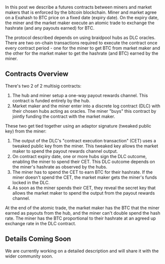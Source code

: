 
In this post we describe a futures contracts between miners and market
makers that is enforced by the bitcoin blockchain. Miner and market
agree on a Exahash to BTC price on a fixed date (expiry date). On the
expiry date, the miner and the market maker execute an atomic trade to
exchange the hashrate (and any payouts earned) for BTC.

The protocol described depends on using braidpool hubs as DLC
oracles. There are two on-chain transactions required to execute the
contract once every contract period - one for the miner to get BTC
from market maker and the other for the market maker to get the
hashrate (and BTC) earned by the miner.

## Contracts Overview

There's two 2 of 2 multisig contracts:

1. The hub and miner setup a one-way payout rewards channel. This
   contract is funded entirely by the hub.
2. Market maker and the miner enter into a discrete log contract (DLC)
   with their chosen hubs acting as oracles. The miner "buys" this
   contract by jointly funding the contract with the market maker.

These two get tied together using an adaptor signature (tweaked public
key) from the miner:

1. The output of the DLC's "contract execution transaction" (CET) uses
   a tweaked public key from the miner. This tweaked key allows the
   market maker to spend the payout rewards channel output.
2. On contract expiry date, one or more hubs sign the DLC outcome,
   enabling the miner to spend their CET. This DLC outcome depends on
   the miner's hashrate as observed by the hubs.
3. The miner has to spend the CET to earn BTC for their hashrate. If
   the miner doesn't spend the CET, the market maker gets the miner's
   funds locked in the DLC.
4. As soon as the miner spends their CET, they reveal the secret key
   that allows the market maker to spend the output from the payout
   rewards channel.
   
At the end of the atomic trade, the market maker has the BTC that the
miner earned as payouts from the hub, and the miner can't double spend
the hash rate. The miner has the BTC proportional to their hashrate at
an agreed up exchange rate in the DLC contract.

## Details Coming Soon

We are currently working on a detailed description and will share it
with the wider community soon.
